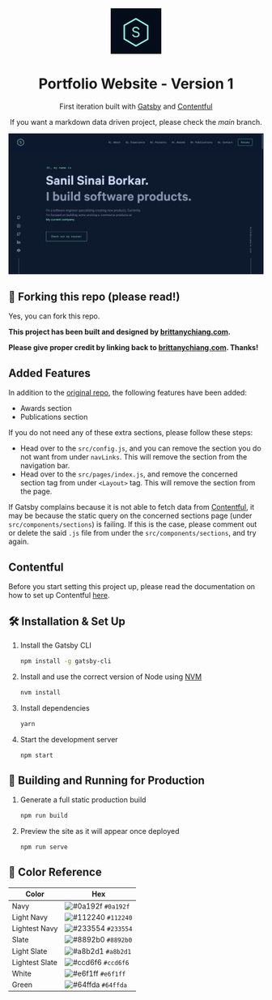 <div align="center">
  <img alt="Logo" src="src/images/logo.png" width="100" />
</div>
<h1 align="center">
  Portfolio Website - Version 1
</h1>
<p align="center">
  First iteration built with <a href="https://www.gatsbyjs.org/" target="_blank">Gatsby</a> and <a href="https://www.contenful.com/" target="_blank">Contentful</a>
</p>
<p align="center">
  If you want a markdown data driven project, please check the <i>main</i> branch.
</p>
<!-- <p align="center">
  <a href="https://app.netlify.com/sites/brittanychiang/deploys" target="_blank">
    <img src="https://api.netlify.com/api/v1/badges/1963b488-7b78-48c9-9e2d-6fb5e47ab3af/deploy-status" alt="Netlify Status" />
  </a>
</p> -->

![demo](src/images/demo.png)

## 🚨 Forking this repo (please read!)

Yes, you can fork this repo.

**This project has been built and designed by [brittanychiang.com](https://brittanychiang.com).**

**Please give proper credit by linking back to [brittanychiang.com](https://brittanychiang.com). Thanks!**

## Added Features

In addition to the [original repo](https://github.com/bchiang7/v4), the following features have been added:

- Awards section
- Publications section

If you do not need any of these extra sections, please follow these steps:

- Head over to the `src/config.js`, and you can remove the section you do not want from under `navLinks`. This will remove the section from the navigation bar.
- Head over to the `src/pages/index.js`, and remove the concerned section tag from under `<Layout>` tag. This will remove the section from the page.

If Gatsby complains because it is not able to fetch data from [Contentful](#contentful), it may be because the static query on the concerned sections page (under `src/components/sections`) is failing. If this is the case, please comment out or delete the said `.js` file from under the `src/components/sections`, and try again.

## Contentful

Before you start setting this project up, please read the documentation on how to set up Contentful [here](docs/contentful.md).

## 🛠 Installation & Set Up

1. Install the Gatsby CLI

   ```sh
   npm install -g gatsby-cli
   ```

2. Install and use the correct version of Node using [NVM](https://github.com/nvm-sh/nvm)

   ```sh
   nvm install
   ```

3. Install dependencies

   ```sh
   yarn
   ```

4. Start the development server

   ```sh
   npm start
   ```

## 🚀 Building and Running for Production

1. Generate a full static production build

   ```sh
   npm run build
   ```

1. Preview the site as it will appear once deployed

   ```sh
   npm run serve
   ```

## 🎨 Color Reference

| Color          | Hex                                                                |
| -------------- | ------------------------------------------------------------------ |
| Navy           | ![#0a192f](https://via.placeholder.com/10/0a192f?text=+) `#0a192f` |
| Light Navy     | ![#112240](https://via.placeholder.com/10/0a192f?text=+) `#112240` |
| Lightest Navy  | ![#233554](https://via.placeholder.com/10/303C55?text=+) `#233554` |
| Slate          | ![#8892b0](https://via.placeholder.com/10/8892b0?text=+) `#8892b0` |
| Light Slate    | ![#a8b2d1](https://via.placeholder.com/10/a8b2d1?text=+) `#a8b2d1` |
| Lightest Slate | ![#ccd6f6](https://via.placeholder.com/10/ccd6f6?text=+) `#ccd6f6` |
| White          | ![#e6f1ff](https://via.placeholder.com/10/e6f1ff?text=+) `#e6f1ff` |
| Green          | ![#64ffda](https://via.placeholder.com/10/64ffda?text=+) `#64ffda` |
